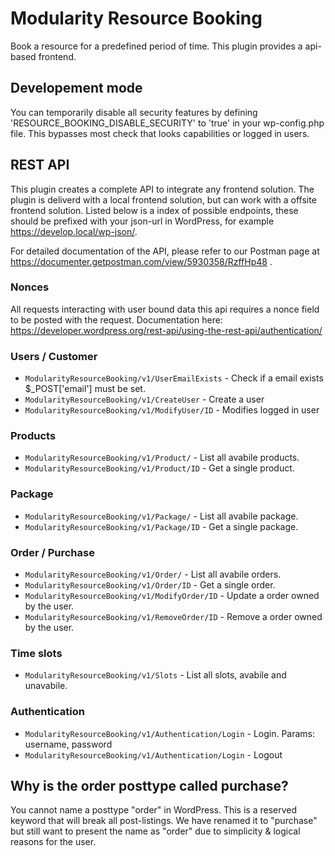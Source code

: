 # Modularity Resource Booking

Book a resource for a predefined period of time. This plugin provides a api-based frontend. 

## Developement mode
You can temporarily disable all security features by defining 'RESOURCE_BOOKING_DISABLE_SECURITY' to 'true' in your wp-config.php file. This bypasses most check that looks capabilities or logged in users.  

## REST API
This plugin creates a complete API to integrate any frontend solution. The plugin is deliverd with a local frontend solution, but can work with a offsite frontend solution. Listed below is a index of possible endpoints, these should be prefixed with your json-url in WordPress, for example https://develop.local/wp-json/. 

For detailed documentation of the API, please refer to our Postman page at https://documenter.getpostman.com/view/5930358/RzffHp48 . 

### Nonces
All requests interacting with user bound data this api requires a nonce field to be posted with the request. Documentation here: https://developer.wordpress.org/rest-api/using-the-rest-api/authentication/

### Users / Customer

* ``` ModularityResourceBooking/v1/UserEmailExists ``` - Check if a email exists $_POST['email'] must be set. 
* ``` ModularityResourceBooking/v1/CreateUser ``` - Create a user
* ``` ModularityResourceBooking/v1/ModifyUser/ID ``` - Modifies logged in user

### Products

* ``` ModularityResourceBooking/v1/Product/ ``` - List all avabile products. 
* ``` ModularityResourceBooking/v1/Product/ID ``` - Get a single product. 

### Package

* ``` ModularityResourceBooking/v1/Package/ ``` - List all avabile package. 
* ``` ModularityResourceBooking/v1/Package/ID ``` - Get a single package. 

### Order / Purchase

* ``` ModularityResourceBooking/v1/Order/ ``` - List all avabile orders. 
* ``` ModularityResourceBooking/v1/Order/ID ``` - Get a single order. 
* ``` ModularityResourceBooking/v1/ModifyOrder/ID ``` - Update a order owned by the user. 
* ``` ModularityResourceBooking/v1/RemoveOrder/ID ``` - Remove a order owned by the user. 

### Time slots

* ``` ModularityResourceBooking/v1/Slots ``` - List all slots, avabile and unavabile.

### Authentication

* ``` ModularityResourceBooking/v1/Authentication/Login ``` - Login. Params: username, password
* ``` ModularityResourceBooking/v1/Authentication/Login ```  - Logout

## Why is the order posttype called purchase? 
You cannot name a posttype "order" in WordPress. This is a reserved keyword that will break all post-listings. We have renamed it to "purchase" but still want to present the name as "order" due to simplicity & logical reasons for the user. 
